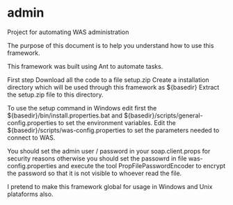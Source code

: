 # admin
Project for automating WAS administration

The purpose of this document is to help you understand how to use this framework.

This framework was built using Ant to automate tasks.

First step 
Download all the code to a file setup.zip
Create a installation directory which will be used through this framework as ${basedir}
Extract the setup.zip file to this directory.

To use the setup command in Windows edit first the ${basedir}/bin/install.properties.bat and ${basedir}/scripts/general-config.properties to set the environment variables.
Edit the ${basedir}/scripts/was-config.properties to set the parameters needed to connect to WAS.

You should set the admin user / password in your soap.client.props for security reasons otherwise you should set the passowrd in file was-config.properties and execute the tool PropFilePasswordEncoder to encrypt the password so that it is not visible to whoever read the file.

I pretend to make this framework global for usage in Windows and Unix plataforms also.

